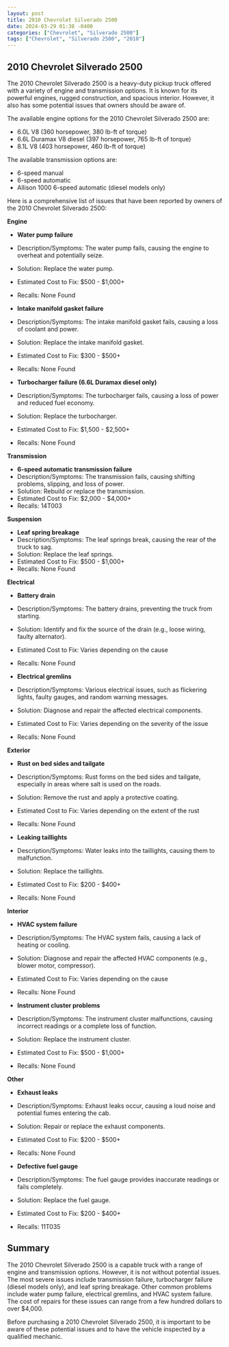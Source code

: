 ```yaml
---
layout: post
title: 2010 Chevrolet Silverado 2500
date: 2024-03-29 01:38 -0400
categories: ["Chevrolet", "Silverado 2500"]
tags: ["Chevrolet", "Silverado 2500", "2010"]
---
```

## 2010 Chevrolet Silverado 2500

The 2010 Chevrolet Silverado 2500 is a heavy-duty pickup truck offered with a variety of engine and transmission options. It is known for its powerful engines, rugged construction, and spacious interior. However, it also has some potential issues that owners should be aware of.

The available engine options for the 2010 Chevrolet Silverado 2500 are:

* 6.0L V8 (360 horsepower, 380 lb-ft of torque)
* 6.6L Duramax V8 diesel (397 horsepower, 765 lb-ft of torque)
* 8.1L V8 (403 horsepower, 460 lb-ft of torque)

The available transmission options are:

* 6-speed manual
* 6-speed automatic
* Allison 1000 6-speed automatic (diesel models only)

Here is a comprehensive list of issues that have been reported by owners of the 2010 Chevrolet Silverado 2500:

**Engine**

* **Water pump failure**
* Description/Symptoms: The water pump fails, causing the engine to overheat and potentially seize.
* Solution: Replace the water pump.
* Estimated Cost to Fix: $500 - $1,000+
* Recalls: None Found

* **Intake manifold gasket failure**
* Description/Symptoms: The intake manifold gasket fails, causing a loss of coolant and power.
* Solution: Replace the intake manifold gasket.
* Estimated Cost to Fix: $300 - $500+
* Recalls: None Found

* **Turbocharger failure (6.6L Duramax diesel only)**
* Description/Symptoms: The turbocharger fails, causing a loss of power and reduced fuel economy.
* Solution: Replace the turbocharger.
* Estimated Cost to Fix: $1,500 - $2,500+
* Recalls: None Found

**Transmission**

* **6-speed automatic transmission failure**
* Description/Symptoms: The transmission fails, causing shifting problems, slipping, and loss of power.
* Solution: Rebuild or replace the transmission.
* Estimated Cost to Fix: $2,000 - $4,000+
* Recalls: 14T003

**Suspension**

* **Leaf spring breakage**
* Description/Symptoms: The leaf springs break, causing the rear of the truck to sag.
* Solution: Replace the leaf springs.
* Estimated Cost to Fix: $500 - $1,000+
* Recalls: None Found

**Electrical**

* **Battery drain**
* Description/Symptoms: The battery drains, preventing the truck from starting.
* Solution: Identify and fix the source of the drain (e.g., loose wiring, faulty alternator).
* Estimated Cost to Fix: Varies depending on the cause
* Recalls: None Found

* **Electrical gremlins**
* Description/Symptoms: Various electrical issues, such as flickering lights, faulty gauges, and random warning messages.
* Solution: Diagnose and repair the affected electrical components.
* Estimated Cost to Fix: Varies depending on the severity of the issue
* Recalls: None Found

**Exterior**

* **Rust on bed sides and tailgate**
* Description/Symptoms: Rust forms on the bed sides and tailgate, especially in areas where salt is used on the roads.
* Solution: Remove the rust and apply a protective coating.
* Estimated Cost to Fix: Varies depending on the extent of the rust
* Recalls: None Found

* **Leaking taillights**
* Description/Symptoms: Water leaks into the taillights, causing them to malfunction.
* Solution: Replace the taillights.
* Estimated Cost to Fix: $200 - $400+
* Recalls: None Found

**Interior**

* **HVAC system failure**
* Description/Symptoms: The HVAC system fails, causing a lack of heating or cooling.
* Solution: Diagnose and repair the affected HVAC components (e.g., blower motor, compressor).
* Estimated Cost to Fix: Varies depending on the cause
* Recalls: None Found

* **Instrument cluster problems**
* Description/Symptoms: The instrument cluster malfunctions, causing incorrect readings or a complete loss of function.
* Solution: Replace the instrument cluster.
* Estimated Cost to Fix: $500 - $1,000+
* Recalls: None Found

**Other**

* **Exhaust leaks**
* Description/Symptoms: Exhaust leaks occur, causing a loud noise and potential fumes entering the cab.
* Solution: Repair or replace the exhaust components.
* Estimated Cost to Fix: $200 - $500+
* Recalls: None Found

* **Defective fuel gauge**
* Description/Symptoms: The fuel gauge provides inaccurate readings or fails completely.
* Solution: Replace the fuel gauge.
* Estimated Cost to Fix: $200 - $400+
* Recalls: 11T035

## Summary

The 2010 Chevrolet Silverado 2500 is a capable truck with a range of engine and transmission options. However, it is not without potential issues. The most severe issues include transmission failure, turbocharger failure (diesel models only), and leaf spring breakage. Other common problems include water pump failure, electrical gremlins, and HVAC system failure. The cost of repairs for these issues can range from a few hundred dollars to over $4,000.

Before purchasing a 2010 Chevrolet Silverado 2500, it is important to be aware of these potential issues and to have the vehicle inspected by a qualified mechanic.
